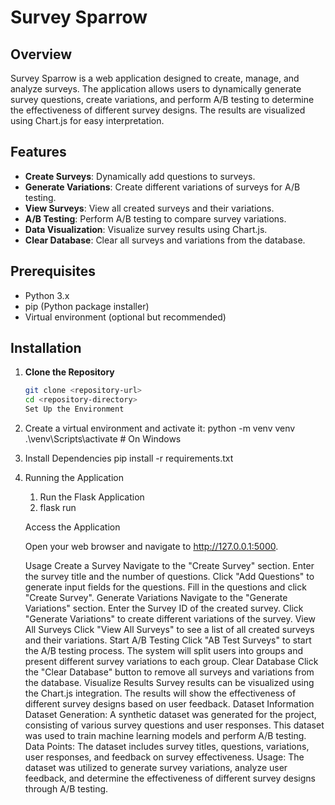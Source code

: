 # Survey Sparrow

## Overview
Survey Sparrow is a web application designed to create, manage, and analyze surveys. The application allows users to dynamically generate survey questions, create variations, and perform A/B testing to determine the effectiveness of different survey designs. The results are visualized using Chart.js for easy interpretation.

## Features
- **Create Surveys**: Dynamically add questions to surveys.
- **Generate Variations**: Create different variations of surveys for A/B testing.
- **View Surveys**: View all created surveys and their variations.
- **A/B Testing**: Perform A/B testing to compare survey variations.
- **Data Visualization**: Visualize survey results using Chart.js.
- **Clear Database**: Clear all surveys and variations from the database.

## Prerequisites
- Python 3.x
- pip (Python package installer)
- Virtual environment (optional but recommended)

## Installation

1. **Clone the Repository**
   ```sh
   git clone <repository-url>
   cd <repository-directory>
   Set Up the Environment

2. Create a virtual environment and activate it:
python -m venv venv
.\venv\Scripts\activate  # On Windows
3. Install Dependencies
pip install -r requirements.txt

4. Running the Application
    1. Run the Flask Application
    2. flask run

    Access the Application

    Open your web browser and navigate to http://127.0.0.1:5000.

    Usage
Create a Survey
    Navigate to the "Create Survey" section.
    Enter the survey title and the number of questions.
    Click "Add Questions" to generate input fields for the questions.
    Fill in the questions and click "Create Survey".
Generate Variations
    Navigate to the "Generate Variations" section.
    Enter the Survey ID of the created survey.
    Click "Generate Variations" to create different variations of the survey.
View All Surveys
    Click "View All Surveys" to see a list of all created surveys and their variations.
Start A/B Testing
    Click "AB Test Surveys" to start the A/B testing process.
    The system will split users into groups and present different survey variations to each group.
Clear Database
    Click the "Clear Database" button to remove all surveys and variations from the database.
Visualize Results
    Survey results can be visualized using the Chart.js integration.
    The results will show the effectiveness of different survey designs based on user feedback.
Dataset Information
    Dataset Generation: A synthetic dataset was generated for the project, consisting of various survey questions and user responses. This dataset was used to train machine learning models and perform A/B testing.
    Data Points: The dataset includes survey titles, questions, variations, user responses, and feedback on survey effectiveness.
    Usage: The dataset was utilized to generate survey variations, analyze user feedback, and determine the effectiveness of different survey designs through A/B testing.
